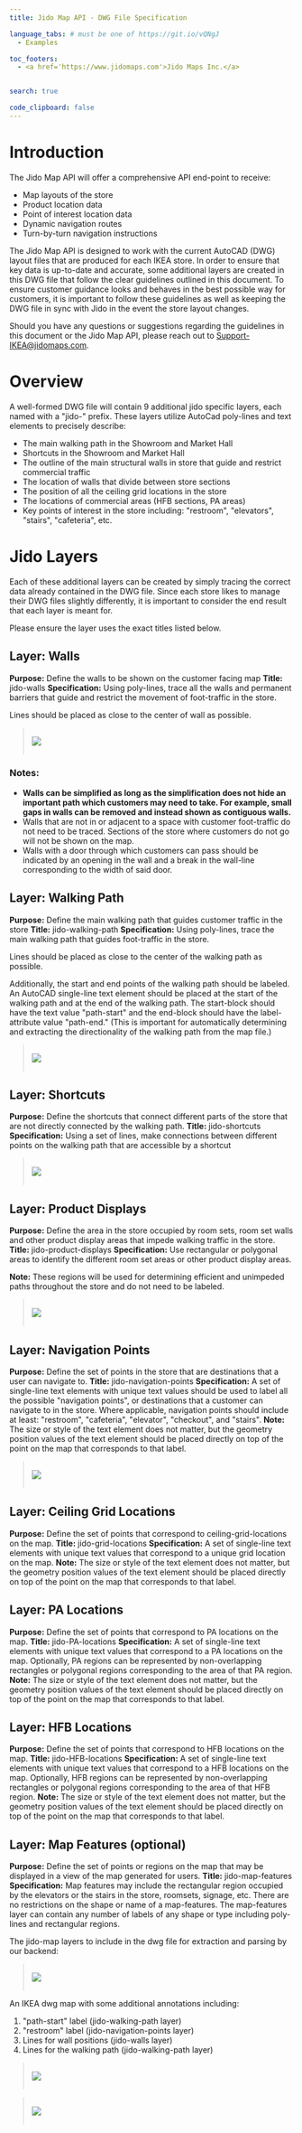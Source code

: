 ```yaml
---
title: Jido Map API - DWG File Specification

language_tabs: # must be one of https://git.io/vQNgJ
  - Examples

toc_footers:
  - <a href='https://www.jidomaps.com'>Jido Maps Inc.</a>


search: true

code_clipboard: false
---
```


# Introduction

The Jido Map API will offer a comprehensive API end-point to receive: 
 
 - Map layouts of the store
 - Product location data
 - Point of interest location data
 - Dynamic navigation routes
 - Turn-by-turn navigation instructions

The Jido Map API is designed to work with the current AutoCAD (DWG) layout files that are produced for each IKEA store. In order to ensure that key data is up-to-date and accurate, some additional layers are created in this DWG file that follow the clear guidelines outlined in this document. To ensure customer guidance looks and behaves in the best possible way for customers, it is important to follow these guidelines as well as keeping the DWG file in sync with Jido in the event the store layout changes.

Should you have any questions or suggestions regarding the guidelines in this document or the Jido Map API, please reach out to Support-IKEA@jidomaps.com.


# Overview

A well-formed DWG file will contain 9 additional jido specific layers, each named with a "jido-" prefix. These layers utilize AutoCad poly-lines and text elements to precisely describe:
 
 - The main walking path in the Showroom and Market Hall
 - Shortcuts in the Showroom and Market Hall
 - The outline of the main structural walls in store that guide and restrict commercial traffic
 - The location of walls that divide between store sections
 - The position of all the ceiling grid locations in the store
 - The locations of commercial areas (HFB sections, PA areas)
 - Key points of interest in the store including: "restroom", "elevators", "stairs", "cafeteria", etc.

# Jido Layers

Each of these additional layers can be created by simply tracing the correct data already contained in the DWG file. Since each store likes to manage their DWG files slightly differently, it is important to consider the end result that each layer is meant for.

Please ensure the layer uses the exact titles listed below.

## Layer: Walls

**Purpose:** Define the walls to be shown on the customer facing map
**Title:** jido-walls
**Specification:** Using poly-lines, trace all the walls and permanent barriers that guide and restrict the movement of foot-traffic in the store. 

Lines should be placed as close to the center of wall as possible. 


> <pre style="background-color: initial; padding: 0">
> <a href="https://lh3.googleusercontent.com/2EZ02VV76JQp--aEfiLYpJkT0slAFucRd1m9qp6wOn5IBDbkQ7xm8aqQrPLA74UGM4u2hn5_g8jlhWTIMCHvcA9FX27aWg-ZFVgymvUa_WgAjHUphdA5xBKI_n460JQYgZq7WFUZ">
> <img src="https://lh3.googleusercontent.com/2EZ02VV76JQp--aEfiLYpJkT0slAFucRd1m9qp6wOn5IBDbkQ7xm8aqQrPLA74UGM4u2hn5_g8jlhWTIMCHvcA9FX27aWg-ZFVgymvUa_WgAjHUphdA5xBKI_n460JQYgZq7WFUZ">
> </a>
> </pre>


### Notes:

 - **Walls can be simplified as long as the simplification does not hide an important path which customers may need to take. For example, small gaps in walls can be removed and instead shown as contiguous walls.**
 - Walls that are not in or adjacent to a space with customer foot-traffic do not need to be traced. Sections of the store where customers do not go will not be shown on the map.
 - Walls with a door through which customers can pass should be indicated by an opening in the wall and a break in the wall-line corresponding to the width of said door.



## Layer: Walking Path

**Purpose:** Define the main walking path that guides customer traffic in the store
**Title:** jido-walking-path
**Specification:** Using poly-lines, trace the main walking path that guides foot-traffic in the store.

Lines should be placed as close to the center of the walking path as possible.

Additionally, the start and end points of the walking path should be labeled. An AutoCAD single-line text element should be placed at the start of the walking path and at the end of the walking path. The start-block should have the text value "path-start" and the end-block should have the label-attribute value "path-end." (This is important for automatically determining and extracting the directionality of the walking path from the map file.)


> <pre style="background-color: initial; padding: 0">
> <a href="https://lh5.googleusercontent.com/ni0WV9rqLkLYYNC1u1QXH0gKT6-zbHqEj8EZMs9bYq81TSHtvSEfLWh5dVE05hMQ4GT5ZIadvPw_QOCrDW3QvsFIOK4Wozr9pbz381W8AEmU__c8BOItexQsfE6HPUs6IkM0MV-d">
> <img src="https://lh5.googleusercontent.com/ni0WV9rqLkLYYNC1u1QXH0gKT6-zbHqEj8EZMs9bYq81TSHtvSEfLWh5dVE05hMQ4GT5ZIadvPw_QOCrDW3QvsFIOK4Wozr9pbz381W8AEmU__c8BOItexQsfE6HPUs6IkM0MV-d">
> </a>
> </pre>


## Layer: Shortcuts

**Purpose:** Define the shortcuts that connect different parts of the store that are not directly connected by the walking path.
**Title:** jido-shortcuts
**Specification:** Using a set of lines, make connections between different points on the walking path that are accessible by a shortcut



> <pre style="background-color: initial; padding: 0">
> <a href="https://lh4.googleusercontent.com/D48S-jaFgyBfrILVCJZdigBU6Oo-gqbGxlo8xBTWFyQhcHofg5EVmsVkcocg12TixUNJLWPiXrUNI3KorK_pW9SYnPsb0b3M-YoRBSXuk9dsm0SaCwbiqTXjIOkG8DIDVh-4Q8TF">
> <img src="https://lh4.googleusercontent.com/D48S-jaFgyBfrILVCJZdigBU6Oo-gqbGxlo8xBTWFyQhcHofg5EVmsVkcocg12TixUNJLWPiXrUNI3KorK_pW9SYnPsb0b3M-YoRBSXuk9dsm0SaCwbiqTXjIOkG8DIDVh-4Q8TF">
> </a>
> </pre>


## Layer: Product Displays

**Purpose:** Define the area in the store occupied by room sets, room set walls and other product display areas that impede walking traffic in the store. 
**Title:** jido-product-displays
**Specification:** Use rectangular or polygonal areas to identify the different room set areas or other product display areas. 

**Note:** These regions will be used for determining efficient and unimpeded paths throughout the store and do not need to be labeled.


> <pre style="background-color: initial; padding: 0">
> <a href="https://lh5.googleusercontent.com/oZq9KhPiwqZ05tzbS-O0B97glGYpegdNXZvPO-Pl_kdfFXubAzhJCyVoBHYZ_ibs37GxCihnNvAaAWu7dR9Coaq0b4_kNM7WUErnOr5HC9ynvNv4ISIsIqTRSHXh-QUmhME1pos-">
> <img src="https://lh5.googleusercontent.com/oZq9KhPiwqZ05tzbS-O0B97glGYpegdNXZvPO-Pl_kdfFXubAzhJCyVoBHYZ_ibs37GxCihnNvAaAWu7dR9Coaq0b4_kNM7WUErnOr5HC9ynvNv4ISIsIqTRSHXh-QUmhME1pos-">
> </a>
> </pre>


## Layer: Navigation Points

**Purpose:** Define the set of points in the store that are destinations that a user can navigate to.
**Title:** jido-navigation-points
**Specification:** A set of single-line text elements with unique text values should be used to label all the possible "navigation points", or destinations that a customer can navigate to in the store. Where applicable, navigation points should include at least: "restroom", "cafeteria", "elevator", "checkout", and "stairs".
**Note:** The size or style of the text element does not matter, but the geometry position values of the text element should be placed directly on top of the point on the map that corresponds to that label.


> <pre style="background-color: initial; padding: 0">
> <a href="https://lh3.googleusercontent.com/0K_y787hYlwl_-k8O4dcfnoYXz2x3zfz-SMpIIm7JteFISGGTGQs3O0ErJJajLXdAYio6TV_zFCo1JsA1sgUWDhJw_cqHjQ5Y0x4cFd-Eq-vVGO_KbOdFoRf818iBVPRNgZmf6JX">
> <img src="https://lh3.googleusercontent.com/0K_y787hYlwl_-k8O4dcfnoYXz2x3zfz-SMpIIm7JteFISGGTGQs3O0ErJJajLXdAYio6TV_zFCo1JsA1sgUWDhJw_cqHjQ5Y0x4cFd-Eq-vVGO_KbOdFoRf818iBVPRNgZmf6JX">
> </a>
> </pre>

## Layer: Ceiling Grid Locations

**Purpose:** Define the set of points that correspond to ceiling-grid-locations on the map.
**Title:** jido-grid-locations
**Specification:** A set of single-line text elements with unique text values that correspond to a unique grid location on the map.
**Note:** The size or style of the text element does not matter, but the geometry position values of the text element should be placed directly on top of the point on the map that corresponds to that label.


## Layer: PA Locations

**Purpose:** Define the set of points that correspond to PA locations on the map.
**Title:** jido-PA-locations
**Specification:** A set of single-line text elements with unique text values that correspond to a PA locations on the map. Optionally, PA regions can be represented by non-overlapping rectangles or polygonal regions corresponding to the area of that PA region.
**Note:** The size or style of the text element does not matter, but the geometry position values of the text element should be placed directly on top of the point on the map that corresponds to that label.

## Layer: HFB Locations

**Purpose:** Define the set of points that correspond to HFB locations on the map.
**Title:** jido-HFB-locations
**Specification:** A set of single-line text elements with unique text values that correspond to a HFB locations on the map. Optionally, HFB regions can be represented by non-overlapping rectangles or polygonal regions corresponding to the area of that HFB region.
**Note:** The size or style of the text element does not matter, but the geometry position values of the text element should be placed directly on top of the point on the map that corresponds to that label.


## Layer: Map Features (optional)

**Purpose:** Define the set of points or regions on the map that may be displayed in a view of the map generated for users.
**Title:** jido-map-features
**Specification:** Map features may include the rectangular region occupied by the elevators or the stairs in the store, roomsets, signage, etc. There are no restrictions on the shape or name of a map-features. The map-features layer can contain any number of labels of any shape or type including poly-lines and rectangular regions. 

The jido-map layers to include in the dwg file for extraction and parsing by our backend:


> <pre style="background-color: initial; padding: 0">
> <a href="https://lh4.googleusercontent.com/iXp1dJ7VtrwszHr97AgKzLJOOvWbW53qY_yrM3Xk6ePYFchIvh0tHBnm7LN4jziM7rgpBqRqf1qdDbhzgnWaaiPYtL7Iy1ZFisLc1Zuob_fFCDAcA_iVp4eIK469DQfSsqpHHFH-">
> <img src="https://lh4.googleusercontent.com/iXp1dJ7VtrwszHr97AgKzLJOOvWbW53qY_yrM3Xk6ePYFchIvh0tHBnm7LN4jziM7rgpBqRqf1qdDbhzgnWaaiPYtL7Iy1ZFisLc1Zuob_fFCDAcA_iVp4eIK469DQfSsqpHHFH-">
> </a>
> </pre>


An IKEA dwg map with some additional annotations including:

 1. "path-start" label (jido-walking-path layer)
 2. "restroom" label (jido-navigation-points layer)
 3. Lines for wall positions (jido-walls layer)
 4. Lines for the walking path (jido-walking-path layer)



> <pre style="background-color: initial; padding: 0">
> <a href="https://lh3.googleusercontent.com/RCeF77REiDkPXYsDBQE9rxF_JBf0U9lB1d17lojJuAGJZWMrEXUQE2A73ABTf18nEBiJ4WqKMbMHAKOBgxqNCb52NNMbxDfp3SeSLF3U5OyVMMZD0wJ_bR_7n_7Wkn5fxsrYK95A">
> <img src="https://lh3.googleusercontent.com/RCeF77REiDkPXYsDBQE9rxF_JBf0U9lB1d17lojJuAGJZWMrEXUQE2A73ABTf18nEBiJ4WqKMbMHAKOBgxqNCb52NNMbxDfp3SeSLF3U5OyVMMZD0wJ_bR_7n_7Wkn5fxsrYK95A">
> </a>
> </pre>



> <pre style="background-color: initial; padding: 0">
> <a href="https://lh5.googleusercontent.com/QB1bmNeWY0nQijI1Xk0LxFN6mACSv1T4-0TLWwZR0GmrcoUkQGjU0ykQWbIfVb6165vLsTgcGyxOuJRxlO_nnZAQZDr4LWTajdp341kciQp3dS2XUmjFOkTh5RyeRuW7LRYJtUSE">
> <img src="https://lh5.googleusercontent.com/QB1bmNeWY0nQijI1Xk0LxFN6mACSv1T4-0TLWwZR0GmrcoUkQGjU0ykQWbIfVb6165vLsTgcGyxOuJRxlO_nnZAQZDr4LWTajdp341kciQp3dS2XUmjFOkTh5RyeRuW7LRYJtUSE">
> </a>
> </pre>